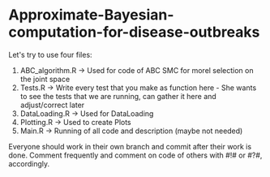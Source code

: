 # Approximate-Bayesian-computation-for-disease-outbreaks

Let's try to use four files:
1. ABC_algorithm.R -> Used for code of ABC SMC for morel selection on the joint space
2. Tests.R -> Write every test that you make as function here - She wants to see the tests that we are running, can gather it here and adjust/correct later
3. DataLoading.R -> Used for DataLoading
4. Plotting.R -> Used to create Plots
5. Main.R -> Running of all code and description (maybe not needed)

Everyone should work in their own branch and commit after their work is done. 
Comment frequently and comment on code of others with #!# or #?#, accordingly.
